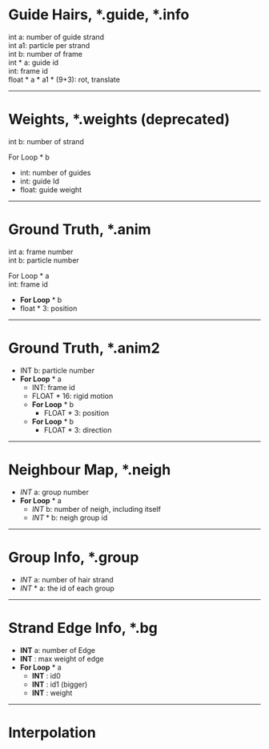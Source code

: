 # Guide Hairs, \*.guide, \*.info

int a: number of guide strand  
int a1: particle per strand   
int b: number of frame  
int \* a: guide id  
int: frame id  
float \* a \* a1 \* (9+3): rot, translate  

---

# Weights, \*.weights (deprecated)

int b: number of strand  

For Loop \* b  
* int: number of guides  
* int:   guide Id
* float:   guide weight

---

# Ground Truth, \*.anim

int a: frame number  
int b: particle number  

For Loop \* a  
int: frame id
* **For Loop** \* b  
* float \* 3: position

---

# Ground Truth, \*.anim2

* INT b: particle number  
* **For Loop** \* a  
  * INT: frame id
  * FLOAT * 16: rigid motion
  * **For Loop** \* b  
    * FLOAT \* 3: position
  * **For Loop** \* b  
    * FLOAT \* 3: direction

---

# Neighbour Map, \*.neigh

* *INT* a: group number  
* **For Loop** \* a  
  * *INT* b: number of neigh, including itself
  * *INT* \* b: neigh group id

---

# Group Info, \*.group

* *INT* a: number of hair strand
* *INT* \* a: the id of each group

---

# Strand Edge Info, \*.bg

* **INT** a: number of Edge
* **INT** : max weight of edge
* **For Loop** \* a  
  * **INT** : id0
  * **INT** : id1 (bigger)
  * **INT** : weight

---

# Interpolation
